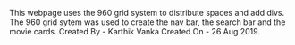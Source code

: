 This webpage uses the 960 grid system to distribute spaces and add divs. The 960 grid sytem was used to create the nav bar, the search bar and the movie cards. 
Created By - Karthik Vanka
Created On - 26 Aug 2019.
